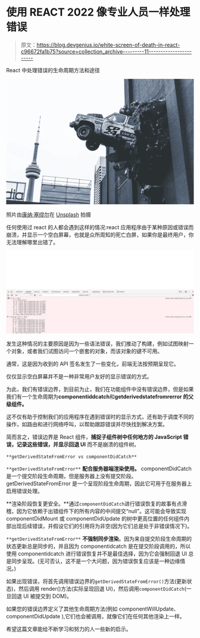 # 使用 REACT 2022 像专业人员一样处理错误

> 原文：<https://blog.devgenius.io/white-screen-of-death-in-react-c96672fa1b75?source=collection_archive---------11----------------------->

React 中处理错误的生命周期方法和途径

![](img/31dabc3826acf9a50d294f15dae5e98e.png)

照片由[康纳·塞缪尔](https://unsplash.com/@csbphotography?utm_source=medium&utm_medium=referral)在 [Unsplash](https://unsplash.com?utm_source=medium&utm_medium=referral) 拍摄

任何使用过 react 的人都会遇到这样的情况:react 应用程序由于某种原因或错误而崩溃，并显示一个空白屏幕，也就是众所周知的死亡白屏，如果你是最终用户，你无法理解哪里出错了。

![](img/85d8e52ce0882f599ec268669b69f234.png)

发生这种情况的主要原因是因为一些语法错误，我们推动了构建，例如试图映射一个对象，或者我们试图访问一个嵌套的对象，而该对象的键不可用。

通常，这是因为收到的 API 签名发生了一些变化，前端无法按预期呈现它。

仅仅显示空白屏幕并不是一种非常用户友好的显示错误的方式。

为此，我们有错误边界，到目前为止，我们在功能组件中没有错误边界，但是如果我们有一个生命周期为**componentiddcatch**和**getderivedstatefromrerror 的父级组件。**

这不仅有助于控制我们的应用程序在遇到错误时的显示方式，还有助于调度不同的操作，如路由和进行网络呼叫，以帮助跟踪错误并尽快找到解决方案。

简而言之，错误边界是 React 组件，**捕捉子组件树中任何地方的 JavaScript 错误，记录这些错误，并显示回退 UI** 而不是崩溃的组件树。

`**getDerivedStateFromError vs componentDidCatch**`

`**getDerivedStateFromError**` **配合服务器端渲染使用。** componentDidCatch 是一个提交阶段生命周期，但是服务器上没有提交阶段。getDerivedStateFromError 是一个呈现阶段生命周期，因此它可用于在服务器上启用错误处理。

**渲染阶段恢复更安全。**通过`componentDidCatch`进行错误恢复的故事有点滑稽，因为它依赖于出错组件下的所有内容的中间提交“null”。这可能会导致实现 componentDidMount 或 componentDidUpdate 的树中更高位置的任何组件内部出现后续错误，并假设它们的引用将为非空(因为它们总是处于非错误情况下)。

`**getDerivedStateFromError**` **不强制同步渲染**。因为来自提交阶段生命周期的状态更新总是同步的，并且因为 componentidcatch 是在提交阶段调用的，所以使用 componentidcatch 进行错误恢复并不是最佳选择，因为它会强制回退 UI 总是同步呈现。(无可否认，这不是一个大问题，因为错误恢复应该是一种边缘情况。)

如果出现错误，将首先调用错误边界的`getDerivedStateFromError()`方法(更新状态)，然后调用 render()方法(实际呈现回退 UI)，然后调用`componentDidCatch`(一旦回退 UI 被提交到 DOM)。

如果您的错误边界定义了其他生命周期方法(例如 componentWillUpdate、componentDidUpdate ),它们也会被调用，就像它们在任何其他渲染上一样。

希望这篇文章能给不断学习和努力的人一些新的启示。